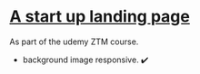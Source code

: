 <h1> <ins> A start up landing page</ins></h1>

<p> As part of the udemy ZTM course. </p>

<ul>
  <li> background image responsive. ✔️</li>
</ul>
